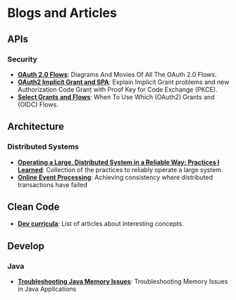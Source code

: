 # Blogs and Articles

## APIs
### Security
* **[OAuth 2.0 Flows](https://medium.com/@darutk/diagrams-and-movies-of-all-the-oauth-2-0-flows-194f3c3ade85)**: Diagrams And Movies Of All The OAuth 2.0 Flows.
* **[OAuth2 Implicit Grant and SPA](https://auth0.com/blog/oauth2-implicit-grant-and-spa/)**: Explain Implicit Grant problems and new Authorization Code Grant with Proof Key for Code Exchange (PKCE).
* **[Select Grants and Flows](https://medium.com/@robert.broeckelmann/when-to-use-which-oauth2-grants-and-oidc-flows-ec6a5c00d864)**: When To Use Which (OAuth2) Grants and (OIDC) Flows.

## Architecture
### Distributed Systems
* **[Operating a Large, Distributed System in a Reliable Way: Practices I Learned](https://blog.pragmaticengineer.com/operating-a-high-scale-distributed-system/)**: Collection of the practices to reliably operate a large system.
* **[Online Event Processing](https://queue.acm.org/detail.cfm?id=3321612)**: Achieving consistency where distributed transactions have failed

## Clean Code
* **[Dev curricula](https://herbertograca.com/dev-theory-articles-listing/)**: List of articles about interesting concepts.

## Develop
### Java
* **[Troubleshooting Java Memory Issues](https://www.infoq.com/articles/Troubleshooting-Java-Memory-Issues/)**: Troubleshooting Memory Issues in Java Applications
